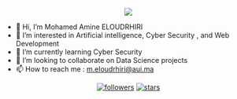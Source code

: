 <p align="center">
  <img src="https://readme-typing-svg.herokuapp.com/?lines=Welcome+to+my+GitHub+profile!&center=true&width=380&height=45">
</p> 
 
 
- 👋 Hi, I’m Mohamed Amine ELOUDRHIRI
- 👀 I’m interested in Artificial intelligence, Cyber Security , and Web Development
- 🌱 I’m currently learning Cyber Security
- 💞️ I’m looking to collaborate on Data Science projects
- 📫 How to reach me : m.eloudrhiri@aui.ma

<!-- Badges template - https://github.com/badges/shields -->
<!-- View counter - https://github.com/DenverCoder1/Simple-View-Counter -->
<p align="center">
  <a href="https://github.com/Mohamed-Amine25?tab=followers">
    <img alt="followers" title="Follow me on Github" src="https://img.shields.io/github/followers/Mohamed-Amine25?color=236ad3&labelColor=1155ba&style=for-the-badge&logo=github&label=Follow%20me"/></a>
  <a href="https://github.com/Mohamed-Amine25?tab=repositories&sort=stargazers">
    <img alt="stars" title="Starred repositories" src="https://img.shields.io/github/stars/Mohamed-Amine25?color=55960c&labelColor=488207&style=for-the-badge&logo=github&label=Stars"/></a>  
<!--  <a href="https://github.com/DenverCoder1/Simple-View-Counter">
    <img alt="views" title="Github views" src="https://freshidea.com/jonah/app/ghpvc"/></a> -->
</p>

